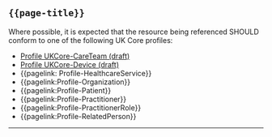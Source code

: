 ## <code>{{page-title}}</code>

Where possible, it is expected that the resource being referenced SHOULD conform to one of the following UK Core profiles:
- [Profile UKCore-CareTeam (draft)](https://simplifier.net/guide/UKCoreImplementationGuideAssetsinDevelopment/Home/ProfilesandExtensions/Profile-UKCore-CareTeam)
- [Profile UKCore-Device (draft)](https://simplifier.net/guide/UKCoreImplementationGuideAssetsinDevelopment/Home/ProfilesandExtensions/Profile-UKCore-Device)
- {{pagelink: Profile-HealthcareService}}
- {{pagelink:Profile-Organization}}
- {{pagelink:Profile-Patient}}
- {{pagelink:Profile-Practitioner}}
- {{pagelink:Profile-PractitionerRole}}
- {{pagelink:Profile-RelatedPerson}}

---
